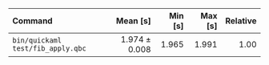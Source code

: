 | Command | Mean [s] | Min [s] | Max [s] | Relative |
|:---|---:|---:|---:|---:|
| `bin/quickaml test/fib_apply.qbc` | 1.974 ± 0.008 | 1.965 | 1.991 | 1.00 |
